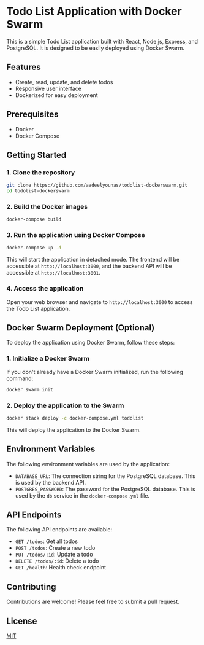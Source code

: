 # Todo List Application with Docker Swarm

This is a simple Todo List application built with React, Node.js, Express, and PostgreSQL. It is designed to be easily deployed using Docker Swarm.

## Features

*   Create, read, update, and delete todos
*   Responsive user interface
*   Dockerized for easy deployment

## Prerequisites

*   Docker
*   Docker Compose

## Getting Started

### 1. Clone the repository

```bash
git clone https://github.com/aadeelyounas/todolist-dockerswarm.git
cd todolist-dockerswarm
```

### 2. Build the Docker images

```bash
docker-compose build
```

### 3. Run the application using Docker Compose

```bash
docker-compose up -d
```

This will start the application in detached mode. The frontend will be accessible at `http://localhost:3000`, and the backend API will be accessible at `http://localhost:3001`.

### 4. Access the application

Open your web browser and navigate to `http://localhost:3000` to access the Todo List application.

## Docker Swarm Deployment (Optional)

To deploy the application using Docker Swarm, follow these steps:

### 1. Initialize a Docker Swarm

If you don't already have a Docker Swarm initialized, run the following command:

```bash
docker swarm init
```

### 2. Deploy the application to the Swarm

```bash
docker stack deploy -c docker-compose.yml todolist
```

This will deploy the application to the Docker Swarm.

## Environment Variables

The following environment variables are used by the application:

*   `DATABASE_URL`: The connection string for the PostgreSQL database. This is used by the backend API.
*   `POSTGRES_PASSWORD`: The password for the PostgreSQL database. This is used by the `db` service in the `docker-compose.yml` file.

## API Endpoints

The following API endpoints are available:

*   `GET /todos`: Get all todos
*   `POST /todos`: Create a new todo
*   `PUT /todos/:id`: Update a todo
*   `DELETE /todos/:id`: Delete a todo
*   `GET /health`: Health check endpoint

## Contributing

Contributions are welcome! Please feel free to submit a pull request.

## License

[MIT](https://opensource.org/licenses/MIT)

